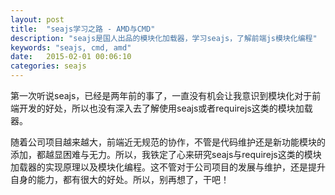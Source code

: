 ```yaml
---
layout: post
title:  "seajs学习之路 - AMD与CMD"
description: "seajs是国人出品的模块化加载器，学习seajs，了解前端js模块化编程"
keywords: "seajs, cmd, amd"
date:   2015-02-01 00:06:10
categories: seajs
---
```


第一次听说seajs，已经是两年前的事了，一直没有机会让我意识到模块化对于前端开发的好处，所以也没有深入去了解使用seajs或者requirejs这类的模块加载器。

随着公司项目越来越大，前端近无规范的协作，不管是代码维护还是新功能模块的添加，都越显困难与无力。所以，我铁定了心来研究seajs与requirejs这类的模块加载器的实现原理以及模块化编程。这不管对于公司项目的发展与维护，还是提升自身的能力，都有很大的好处。所以，别再想了，干吧！